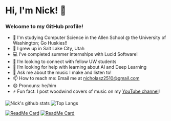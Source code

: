 # Hi, I'm Nick! 👋

### Welcome to my GitHub profile!

- 🔭 I'm studying Computer Science in the Allen School @ the University of Washington; Go Huskies!! 
- 🌱 I grew up in Salt Lake City, Utah
- 💻 I've completed summer internships with Lucid Software!
- 👯 I’m looking to connect with fellow UW students
- 🤔 I’m looking for help with learning about AI and Deep Learning
- 💬 Ask me about the music I make and listen to!
- 📫 How to reach me: Email me at <nicholasz2510@gmail.com>
- 😄 Pronouns: he/him
- ⚡ Fun fact: I post woodwind covers of music on my [YouTube channel](https://www.youtube.com/nicholasz2510)!

![Nick's github stats](https://github-readme-stats.vercel.app/api?username=nicholasz2510&theme=algolia&show_icons=true&count_private=true)
![Top Langs](https://github-readme-stats.vercel.app/api/top-langs/?username=nicholasz2510&layout=compact&theme=algolia)

[![ReadMe Card](https://github-readme-stats.vercel.app/api/pin/?username=nicholasz2510&repo=General&theme=algolia)](https://github.com/nicholasz2510/General)
[![ReadMe Card](https://github-readme-stats.vercel.app/api/pin/?username=nicholasz2510&repo=nicholasz2510.github.io&theme=algolia)](https://github.com/nicholasz2510/nicholasz2510.github.io)

<!--
-->

